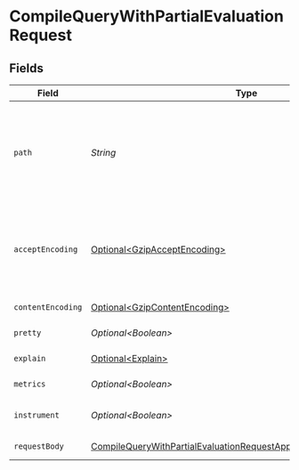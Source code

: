 # CompileQueryWithPartialEvaluationRequest


## Fields

| Field                                                                                                                                                                                                                                                                        | Type                                                                                                                                                                                                                                                                         | Required                                                                                                                                                                                                                                                                     | Description                                                                                                                                                                                                                                                                  | Example                                                                                                                                                                                                                                                                      |
| ---------------------------------------------------------------------------------------------------------------------------------------------------------------------------------------------------------------------------------------------------------------------------- | ---------------------------------------------------------------------------------------------------------------------------------------------------------------------------------------------------------------------------------------------------------------------------- | ---------------------------------------------------------------------------------------------------------------------------------------------------------------------------------------------------------------------------------------------------------------------------- | ---------------------------------------------------------------------------------------------------------------------------------------------------------------------------------------------------------------------------------------------------------------------------- | ---------------------------------------------------------------------------------------------------------------------------------------------------------------------------------------------------------------------------------------------------------------------------- |
| `path`                                                                                                                                                                                                                                                                       | *String*                                                                                                                                                                                                                                                                     | :heavy_check_mark:                                                                                                                                                                                                                                                           | The path separator is used to access values inside object and array documents. If the path indexes into an array, the server will attempt to convert the array index to an integer. If the path element cannot be converted to an integer, the server will respond with 404. | app/rbac                                                                                                                                                                                                                                                                     |
| `acceptEncoding`                                                                                                                                                                                                                                                             | [Optional\<GzipAcceptEncoding>](../../models/shared/GzipAcceptEncoding.md)                                                                                                                                                                                                   | :heavy_minus_sign:                                                                                                                                                                                                                                                           | Indicates the server should respond with a gzip encoded body. The server will send the compressed response only if its length is above `server.encoding.gzip.min_length` value. See the configuration section                                                                |                                                                                                                                                                                                                                                                              |
| `contentEncoding`                                                                                                                                                                                                                                                            | [Optional\<GzipContentEncoding>](../../models/shared/GzipContentEncoding.md)                                                                                                                                                                                                 | :heavy_minus_sign:                                                                                                                                                                                                                                                           | Indicates that the request body is gzip encoded                                                                                                                                                                                                                              |                                                                                                                                                                                                                                                                              |
| `pretty`                                                                                                                                                                                                                                                                     | *Optional\<Boolean>*                                                                                                                                                                                                                                                         | :heavy_minus_sign:                                                                                                                                                                                                                                                           | If parameter is `true`, response will formatted for humans.                                                                                                                                                                                                                  |                                                                                                                                                                                                                                                                              |
| `explain`                                                                                                                                                                                                                                                                    | [Optional\<Explain>](../../models/shared/Explain.md)                                                                                                                                                                                                                         | :heavy_minus_sign:                                                                                                                                                                                                                                                           | Return query explanation in addition to result.                                                                                                                                                                                                                              |                                                                                                                                                                                                                                                                              |
| `metrics`                                                                                                                                                                                                                                                                    | *Optional\<Boolean>*                                                                                                                                                                                                                                                         | :heavy_minus_sign:                                                                                                                                                                                                                                                           | Return query performance metrics in addition to result.                                                                                                                                                                                                                      |                                                                                                                                                                                                                                                                              |
| `instrument`                                                                                                                                                                                                                                                                 | *Optional\<Boolean>*                                                                                                                                                                                                                                                         | :heavy_minus_sign:                                                                                                                                                                                                                                                           | Instrument query evaluation and return a superset of performance metrics in addition to result.                                                                                                                                                                              |                                                                                                                                                                                                                                                                              |
| `requestBody`                                                                                                                                                                                                                                                                | [CompileQueryWithPartialEvaluationRequestApplicationJSONRequestBody](../../models/operations/CompileQueryWithPartialEvaluationRequestApplicationJSONRequestBody.md)                                                                                                          | :heavy_check_mark:                                                                                                                                                                                                                                                           | The query, input, and other settings for partial evaluation.                                                                                                                                                                                                                 |                                                                                                                                                                                                                                                                              |